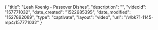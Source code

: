 {
    "title": "Leah Koenig - Passover Dishes",
    "description": "",
    "videoid": "157771032",
    "date_created": "1522685395",
    "date_modified": "1527892069",
    "type": "captivate",
    "layout": "video",
    "url": "\/v\/bk71-1145-mp4\/157771032"
}